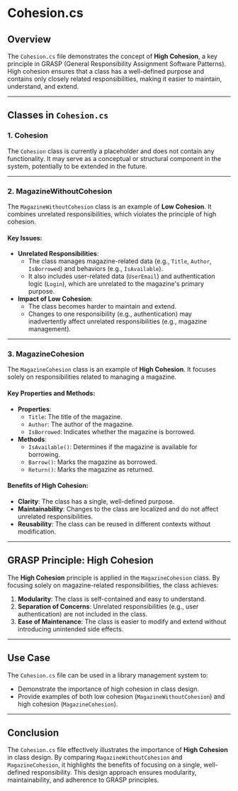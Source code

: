 ﻿# Cohesion.cs

## Overview
The `Cohesion.cs` file demonstrates the concept of **High Cohesion**, a key principle in GRASP (General Responsibility Assignment Software Patterns). High cohesion ensures that a class has a well-defined purpose and contains only closely related responsibilities, making it easier to maintain, understand, and extend.

---

## Classes in `Cohesion.cs`

### **1. Cohesion**
The `Cohesion` class is currently a placeholder and does not contain any functionality. It may serve as a conceptual or structural component in the system, potentially to be extended in the future.

---

### **2. MagazineWithoutCohesion**
The `MagazineWithoutCohesion` class is an example of **Low Cohesion**. It combines unrelated responsibilities, which violates the principle of high cohesion.

#### Key Issues:
- **Unrelated Responsibilities**:
  - The class manages magazine-related data (e.g., `Title`, `Author`, `IsBorrowed`) and behaviors (e.g., `IsAvailable`).
  - It also includes user-related data (`UserEmail`) and authentication logic (`Login`), which are unrelated to the magazine's primary purpose.
- **Impact of Low Cohesion**:
  - The class becomes harder to maintain and extend.
  - Changes to one responsibility (e.g., authentication) may inadvertently affect unrelated responsibilities (e.g., magazine management).

---

### **3. MagazineCohesion**
The `MagazineCohesion` class is an example of **High Cohesion**. It focuses solely on responsibilities related to managing a magazine.

#### Key Properties and Methods:
- **Properties**:
  - `Title`: The title of the magazine.
  - `Author`: The author of the magazine.
  - `IsBorrowed`: Indicates whether the magazine is borrowed.
- **Methods**:
  - `IsAvailable()`: Determines if the magazine is available for borrowing.
  - `Barrow()`: Marks the magazine as borrowed.
  - `Return()`: Marks the magazine as returned.

#### Benefits of High Cohesion:
- **Clarity**: The class has a single, well-defined purpose.
- **Maintainability**: Changes to the class are localized and do not affect unrelated responsibilities.
- **Reusability**: The class can be reused in different contexts without modification.

---

## GRASP Principle: High Cohesion
The **High Cohesion** principle is applied in the `MagazineCohesion` class. By focusing solely on magazine-related responsibilities, the class achieves:

   1. **Modularity**: The class is self-contained and easy to understand.
   2. **Separation of Concerns**: Unrelated responsibilities (e.g., user authentication) are not included in the class.
   3. **Ease of Maintenance**: The class is easier to modify and extend without introducing unintended side effects.

---

## Use Case
The `Cohesion.cs` file can be used in a library management system to:
- Demonstrate the importance of high cohesion in class design.
- Provide examples of both low cohesion (`MagazineWithoutCohesion`) and high cohesion (`MagazineCohesion`).

---

## Conclusion
The `Cohesion.cs` file effectively illustrates the importance of **High Cohesion** in class design. By comparing `MagazineWithoutCohesion` and `MagazineCohesion`, it highlights the benefits of focusing on a single, well-defined responsibility. This design approach ensures modularity, maintainability, and adherence to GRASP principles.
